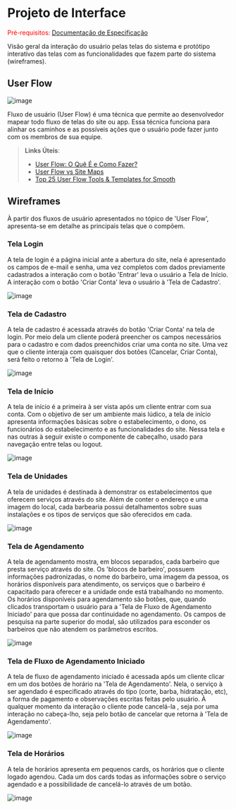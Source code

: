 
# Projeto de Interface

<span style="color:red">Pré-requisitos: <a href="2-Especificação do Projeto.md"> Documentação de Especificação</a></span>

Visão geral da interação do usuário pelas telas do sistema e protótipo interativo das telas com as funcionalidades que fazem parte do sistema (wireframes).

## User Flow

![image](https://user-images.githubusercontent.com/103009155/163887889-a89e618f-3f06-4b2c-8e87-cde18c294f08.png)


Fluxo de usuário (User Flow) é uma técnica que permite ao desenvolvedor mapear todo fluxo de telas do site ou app. Essa técnica funciona para alinhar os caminhos e as possíveis ações que o usuário pode fazer junto com os membros de sua equipe.

> **Links Úteis**:
> - [User Flow: O Quê É e Como Fazer?](https://medium.com/7bits/fluxo-de-usu%C3%A1rio-user-flow-o-que-%C3%A9-como-fazer-79d965872534)
> - [User Flow vs Site Maps](http://designr.com.br/sitemap-e-user-flow-quais-as-diferencas-e-quando-usar-cada-um/)
> - [Top 25 User Flow Tools & Templates for Smooth](https://www.mockplus.com/blog/post/user-flow-tools)


## Wireframes
 À partir dos fluxos de usuário apresentados no tópico de 'User Flow', apresenta-se em detalhe as principais telas que o compõem.
### Tela Login 

A tela de login é a página inicial ante a abertura do site, nela é apresentado os campos de e-mail e senha, uma vez completos com dados previamente cadastrados a interação com o botão 'Entrar' leva o usuário a Tela de Início. A interação com o botão 'Criar Conta' leva o usuário à 'Tela de Cadastro'.

![image](https://user-images.githubusercontent.com/103009155/163888213-dc7e0083-333a-46e0-ad7e-88dc19d26102.png)

### Tela de Cadastro

A tela de cadastro é acessada através do botão 'Criar Conta' na tela de login. Por meio dela um cliente poderá preencher os campos necessários para o cadastro e
com dados preenchidos criar uma conta no site. Uma vez que o cliente interaja com quaisquer dos botões (Cancelar, Criar Conta), será feito o retorno à 'Tela de Login'.  

![image](https://user-images.githubusercontent.com/103009155/163888322-f0685778-fc09-4e31-9a64-d3e5921e43a3.png)

### Tela de Início

A tela de início é a primeira à ser vista após um cliente entrar com sua conta. Com o objetivo de ser um ambiente mais lúdico, a tela de início apresenta informações básicas sobre o estabelecimento, o dono, os funcionários do estabelecimento e as funcionalidades do site. Nessa tela e nas outras à seguir existe o componente de cabeçalho, usado para navegação entre telas ou logout.

![image](https://user-images.githubusercontent.com/103009155/163888523-1b8c99e1-a1ad-4247-8c38-ab121501e608.png)

### Tela de Unidades

A tela de unidades é destinada à demonstrar os estabelecimentos que oferecem serviços através do site. Além de conter o endereço e uma imagem do local, cada barbearia possui detalhamentos sobre suas instalações e os tipos de serviços que são oferecidos em cada.

![image](https://user-images.githubusercontent.com/103009155/163888658-1057fde6-454a-4f06-8929-58cadbc4bcc5.png)

### Tela de Agendamento

A tela de agendamento mostra, em blocos separados, cada barbeiro que presta serviço através do site. Os 'blocos de barbeiro', possuem informações padronizadas, o nome do barbeiro, uma imagem da pessoa, os horários disponíveis para atendimento, os serviços que o barbeiro é capacitado para oferecer e a unidade onde está trabalhando no momento. Os horários disponíveis para agendamento são botões, que, quando clicados transportam o usuário para a 'Tela de Fluxo de Agendamento Iniciado' para que possa dar continuidade no agendamento. Os campos de pesquisa na parte superior do modal, são utilizados para esconder os barbeiros que não atendem os parâmetros escritos.

![image](https://user-images.githubusercontent.com/103009155/163888948-184d1865-d41f-42cf-9b9b-a3cfd576109c.png)

### Tela de Fluxo de Agendamento Iniciado

A tela de fluxo de agendamento iniciado é acessada após um cliente clicar em um dos botões de horário na 'Tela de Agendamento'. Nela, o serviço à ser agendado é especificado através do tipo (corte, barba, hidratação, etc), a forma de pagamento e observações escritas feitas pelo usuário. À qualquer momento da interação o cliente pode cancelá-la , seja por uma interação no cabeça-lho, seja pelo botão de cancelar que retorna à 'Tela de Agendamento'.

![image](https://user-images.githubusercontent.com/103009155/163888826-45031a83-c2af-4de7-825a-f83b9efc5f1a.png)

### Tela de Horários

A tela de horários apresenta em pequenos cards, os horários que o cliente logado agendou. Cada um dos cards todas as informações sobre o serviço agendado e a possibilidade de cancelá-lo através de um botão.

![image](https://user-images.githubusercontent.com/103009155/163889047-13b40773-81dd-4f70-9361-c55ea7bae3ed.png)

